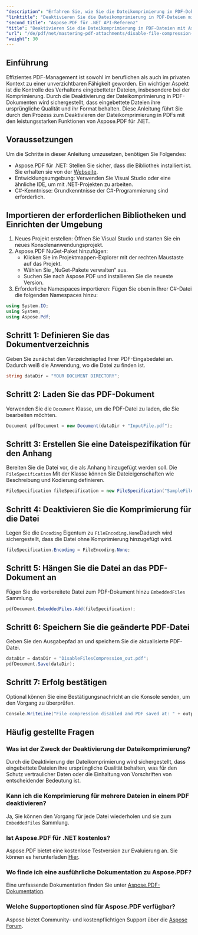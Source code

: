 ```yaml
---
"description": "Erfahren Sie, wie Sie die Dateikomprimierung in PDF-Dokumenten mit Aspose.PDF für .NET deaktivieren. Dieses ausführliche Tutorial führt Sie Schritt für Schritt durch den Prozess, um eingebettete Dateien sicherzustellen."
"linktitle": "Deaktivieren Sie die Dateikomprimierung in PDF-Dateien mit Aspose.PDF für .NET"
"second_title": "Aspose.PDF für .NET API-Referenz"
"title": "Deaktivieren Sie die Dateikomprimierung in PDF-Dateien mit Aspose.PDF für .NET"
"url": "/de/pdf/net/mastering-pdf-attachments/disable-file-compression-in-pdf-files/"
"weight": 30
---
```


## Einführung

Effizientes PDF-Management ist sowohl im beruflichen als auch im privaten Kontext zu einer unverzichtbaren Fähigkeit geworden. Ein wichtiger Aspekt ist die Kontrolle des Verhaltens eingebetteter Dateien, insbesondere bei der Komprimierung. Durch die Deaktivierung der Dateikomprimierung in PDF-Dokumenten wird sichergestellt, dass eingebettete Dateien ihre ursprüngliche Qualität und ihr Format behalten. Diese Anleitung führt Sie durch den Prozess zum Deaktivieren der Dateikomprimierung in PDFs mit den leistungsstarken Funktionen von Aspose.PDF für .NET.

## Voraussetzungen

Um die Schritte in dieser Anleitung umzusetzen, benötigen Sie Folgendes:

- Aspose.PDF für .NET: Stellen Sie sicher, dass die Bibliothek installiert ist. Sie erhalten sie von der [Webseite](https://releases.aspose.com/pdf/net/).  
- Entwicklungsumgebung: Verwenden Sie Visual Studio oder eine ähnliche IDE, um mit .NET-Projekten zu arbeiten.
- C#-Kenntnisse: Grundkenntnisse der C#-Programmierung sind erforderlich.

## Importieren der erforderlichen Bibliotheken und Einrichten der Umgebung

1. Neues Projekt erstellen: Öffnen Sie Visual Studio und starten Sie ein neues Konsolenanwendungsprojekt.
2. Aspose.PDF NuGet-Paket hinzufügen:
   - Klicken Sie im Projektmappen-Explorer mit der rechten Maustaste auf das Projekt.
   - Wählen Sie „NuGet-Pakete verwalten“ aus.
   - Suchen Sie nach Aspose.PDF und installieren Sie die neueste Version.
3. Erforderliche Namespaces importieren:
   Fügen Sie oben in Ihrer C#-Datei die folgenden Namespaces hinzu:

```csharp
using System.IO;
using System;
using Aspose.Pdf;
```

## Schritt 1: Definieren Sie das Dokumentverzeichnis

Geben Sie zunächst den Verzeichnispfad Ihrer PDF-Eingabedatei an. Dadurch weiß die Anwendung, wo die Datei zu finden ist.

```csharp
string dataDir = "YOUR DOCUMENT DIRECTORY";
```

## Schritt 2: Laden Sie das PDF-Dokument

Verwenden Sie die `Document` Klasse, um die PDF-Datei zu laden, die Sie bearbeiten möchten.

```csharp
Document pdfDocument = new Document(dataDir + "InputFile.pdf");
```

## Schritt 3: Erstellen Sie eine Dateispezifikation für den Anhang

Bereiten Sie die Datei vor, die als Anhang hinzugefügt werden soll. Die `FileSpecification` Mit der Klasse können Sie Dateieigenschaften wie Beschreibung und Kodierung definieren.

```csharp
FileSpecification fileSpecification = new FileSpecification("SampleFile.txt", "Sample text file");
```

## Schritt 4: Deaktivieren Sie die Komprimierung für die Datei

Legen Sie die `Encoding` Eigentum zu `FileEncoding.None`Dadurch wird sichergestellt, dass die Datei ohne Komprimierung hinzugefügt wird.

```csharp
fileSpecification.Encoding = FileEncoding.None;
```

## Schritt 5: Hängen Sie die Datei an das PDF-Dokument an

Fügen Sie die vorbereitete Datei zum PDF-Dokument hinzu `EmbeddedFiles` Sammlung.

```csharp
pdfDocument.EmbeddedFiles.Add(fileSpecification);
```

## Schritt 6: Speichern Sie die geänderte PDF-Datei

Geben Sie den Ausgabepfad an und speichern Sie die aktualisierte PDF-Datei.

```csharp
dataDir = dataDir + "DisableFilesCompression_out.pdf";
pdfDocument.Save(dataDir);
```

## Schritt 7: Erfolg bestätigen

Optional können Sie eine Bestätigungsnachricht an die Konsole senden, um den Vorgang zu überprüfen.

```csharp
Console.WriteLine("File compression disabled and PDF saved at: " + outputFile);
```

## Häufig gestellte Fragen

### Was ist der Zweck der Deaktivierung der Dateikomprimierung?
Durch die Deaktivierung der Dateikomprimierung wird sichergestellt, dass eingebettete Dateien ihre ursprüngliche Qualität behalten, was für den Schutz vertraulicher Daten oder die Einhaltung von Vorschriften von entscheidender Bedeutung ist.

### Kann ich die Komprimierung für mehrere Dateien in einem PDF deaktivieren?
Ja, Sie können den Vorgang für jede Datei wiederholen und sie zum `EmbeddedFiles` Sammlung.

### Ist Aspose.PDF für .NET kostenlos?
Aspose.PDF bietet eine kostenlose Testversion zur Evaluierung an. Sie können es herunterladen [Hier](https://releases.aspose.com/).

### Wo finde ich eine ausführliche Dokumentation zu Aspose.PDF?
Eine umfassende Dokumentation finden Sie unter [Aspose.PDF-Dokumentation](https://reference.aspose.com/pdf/net/).

### Welche Supportoptionen sind für Aspose.PDF verfügbar?
Aspose bietet Community- und kostenpflichtigen Support über die [Aspose Forum](https://forum.aspose.com/c/pdf/10).